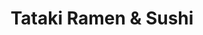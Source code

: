 ---
layout: place
title: "Tataki Ramen & Sushi"
permalink: /pennsylvania/philadelphia/tataki-ramen-sushi.html
stateAbbr: PA
stateName: Pennsylvania
cityName: Philadelphia
seo:
  name: "Tataki Ramen & Sushi"
  type: Restaurant
  links: https://order.mealkeyway.com/merchant/584964516c554339506764544b796c72796e4c5274413d3d/main
description: "Looking for sushi in Philadelphia, Pennsylvania? Check out Tataki Ramen & Sushi for a delightful Japanese dining experience. Enjoy a variety of sushi and oth..."
place_id: ChIJD1diuaPHxokRkEESK041Yaw
photos:
  - name: >-
      places/ChIJD1diuaPHxokRkEESK041Yaw/photos/AeeoHcJZwDoyaK3lXC3wxGgMlrx6qQjuQYAyWw65pC_cLZxEkSEnvCRkdGvs1w-IiteYz1PIKifzXSb8lTIT_e_zuVtA3c0syJn2RiwtLvfrOLulC8vk_Rov2O9iZJfcxDLAcnnrxxw_dzQtk5YNfFrxYDknsks-7Y7ljpNjiu-oesUcOlcKIodCbiol2jbkWd8JhmeGjupc3bsM02z2ZbKqWuvHFjIDPG8vf7J3eyo4nS17d7IWGoRqv6Dr6t-IoGKldGyyodwwEf5WU-DiSUOWtdj0I-xsjLEXT0viCf9LvvBoNQ
    widthPx: 3600
    heightPx: 4800
    authorAttributions:
      - displayName: Tataki Ramen & Sushi
        uri: https://maps.google.com/maps/contrib/114295932925268173653
        photoUri: >-
          https://lh3.googleusercontent.com/a/ACg8ocJrSCKReEQiLJppKaKwT5tcyfFtgCgB39cBGDLtLzQOP1HZhA=s100-p-k-no-mo
    flagContentUri: >-
      https://www.google.com/local/imagery/report/?cb_client=maps_api_places.places_api&image_key=!1e10!2sAF1QipPD7FnadDh7p5Z48gJHiFj7CeSwjOeDApH4CQHz&hl=en-US
    googleMapsUri: >-
      https://www.google.com/maps/place//data=!3m4!1e2!3m2!1sAF1QipPD7FnadDh7p5Z48gJHiFj7CeSwjOeDApH4CQHz!2e10!4m2!3m1!1s0x89c6c7a3b962570f:0xac61354e2b124190
  - name: >-
      places/ChIJD1diuaPHxokRkEESK041Yaw/photos/AeeoHcLmz6MAXSS12hDUpc7aFvJzpdwe_fpgmqNRx0jbH7-KYOqi1tvLUOKuSqDJgaFwoWrC5QjcPHP4mxwMiX5LEcOubhoRpUv1Xux4_xaSspiBPwgmo68xycFA4aageZe0fXd8nkEDyMIhLdjpJDWjuoEUl-Thw3PzPqn_otUJO6GwHVah7DBN1oCOeDw72_EeZ3i8QZme_pnew7QF2TRtQJAxSvJN2qMK8AAZLAyVlhf5mZ0A-O1NkVtGtWOcWR0FZvGgsdQMW0UhSecILwU_fTpe8JKk5r1gvs5sARNi7wluNQ
    widthPx: 723
    heightPx: 693
    authorAttributions:
      - displayName: Tataki Ramen & Sushi
        uri: https://maps.google.com/maps/contrib/114295932925268173653
        photoUri: >-
          https://lh3.googleusercontent.com/a/ACg8ocJrSCKReEQiLJppKaKwT5tcyfFtgCgB39cBGDLtLzQOP1HZhA=s100-p-k-no-mo
    flagContentUri: >-
      https://www.google.com/local/imagery/report/?cb_client=maps_api_places.places_api&image_key=!1e10!2sAF1QipMbWnwZn4gN44nPkb0gt-kgw5_p_HgKhubFU0qt&hl=en-US
    googleMapsUri: >-
      https://www.google.com/maps/place//data=!3m4!1e2!3m2!1sAF1QipMbWnwZn4gN44nPkb0gt-kgw5_p_HgKhubFU0qt!2e10!4m2!3m1!1s0x89c6c7a3b962570f:0xac61354e2b124190
  - name: >-
      places/ChIJD1diuaPHxokRkEESK041Yaw/photos/AeeoHcIj7Z1sx3rEXmrriCwn5IE5jtTraTuzARKWbdOe8H-1IV22j7Hn2FeVfRpRAmXt8c_NCT4JMNBMjmtxb4bhfNJBZ_k4QQER42fJpj7hu36UyJ878967y3y1miu-NGpdWgOIVZN9fcSyv8D5In1-QoWnQQg5hqaJr5vOud6U0u_XbPJt9nEo0H6BzR4ne06uwNtKGfmV5kDyIKl6YXgS-FBG9rT1XfePOsI6oBxg31gSLVXHiHBzLyDu92Kmuk--sbLCiz6dmvahXl0r8tqqmVcF_AVIn3G5du1Czyx1ER6SQg
    widthPx: 1057
    heightPx: 1116
    authorAttributions:
      - displayName: Tataki Ramen & Sushi
        uri: https://maps.google.com/maps/contrib/114295932925268173653
        photoUri: >-
          https://lh3.googleusercontent.com/a/ACg8ocJrSCKReEQiLJppKaKwT5tcyfFtgCgB39cBGDLtLzQOP1HZhA=s100-p-k-no-mo
    flagContentUri: >-
      https://www.google.com/local/imagery/report/?cb_client=maps_api_places.places_api&image_key=!1e10!2sAF1QipP9D0zHTN6DmNiG-xQp0yOT58oQeLrYDX1aG1T3&hl=en-US
    googleMapsUri: >-
      https://www.google.com/maps/place//data=!3m4!1e2!3m2!1sAF1QipP9D0zHTN6DmNiG-xQp0yOT58oQeLrYDX1aG1T3!2e10!4m2!3m1!1s0x89c6c7a3b962570f:0xac61354e2b124190
  - name: >-
      places/ChIJD1diuaPHxokRkEESK041Yaw/photos/AeeoHcLc_mOzH8cQirIF3AyBMtv9LKm8iRHJ4YGgrTA1Ck5_7lDo_0lZuul5YOhST6D4RhEW9kAeF7yNAtnZCzkZTToiHsm1eRgoQZkbSYZDvwBvLcvvM4zOURNcf8lMNBZTIkOXJ3eDnUYXEAWkeECF-Q-Vd9pgSxA8qZ4A7B-R-21Wg43UjabA7aoqwa5OBqiumaPh1aRfmFFvDbuOIS6Im_YHZtZeMb_tTDnMQZFOQ19-u1RvXVS3p8FmYUXOwAbLMDhkyvuJ4iSrIVE2bWOkaq35iDTHop6UyHDl7BCj4kYyTw
    widthPx: 655
    heightPx: 709
    authorAttributions:
      - displayName: Tataki Ramen & Sushi
        uri: https://maps.google.com/maps/contrib/114295932925268173653
        photoUri: >-
          https://lh3.googleusercontent.com/a/ACg8ocJrSCKReEQiLJppKaKwT5tcyfFtgCgB39cBGDLtLzQOP1HZhA=s100-p-k-no-mo
    flagContentUri: >-
      https://www.google.com/local/imagery/report/?cb_client=maps_api_places.places_api&image_key=!1e10!2sAF1QipOFPPiq-VXQneUTE4yMYPlk_fV9X7f8svaEHPzh&hl=en-US
    googleMapsUri: >-
      https://www.google.com/maps/place//data=!3m4!1e2!3m2!1sAF1QipOFPPiq-VXQneUTE4yMYPlk_fV9X7f8svaEHPzh!2e10!4m2!3m1!1s0x89c6c7a3b962570f:0xac61354e2b124190
  - name: >-
      places/ChIJD1diuaPHxokRkEESK041Yaw/photos/AeeoHcKghMHNQP7J0jwNxCu08a8xSu0B_FJBCltM4ufPPSDnyjN5ZYJDzdjLZIX_l2eLSQnxTxCRkHefMEkm1EMIGEvHT86TnBiQkvDuwHH-9fLNMjYRWxUsvI6R8tWDZTJRyupG80a_jvZP5qrjWMRHqJXHxZF7nRD2Q_KXmc39QVpQ1g08Pev78QgGSkYXH468QmtNeZ2uKQyyOomlJHDVdlxjinQN9wzOk_2NRR7-BYit_fnHj7zGiZ66zOssSC6Kd3VUdZHPCiFMbVSO93C2c5joTvNh9fo0bbimXucq-F8QfE8Um_zqnL0JLLg_zqnoTQtDhos9yEDTwaMa4Q9swF7fQ7p-NAAmIrXokGuK8NMLRNwz8HrrLR91VhkX_BZJDxbTaNBHDb588eB6XyyifMTEd1mq_-yeuhM7T9rHH9E
    widthPx: 3024
    heightPx: 4032
    authorAttributions:
      - displayName: jain
        uri: https://maps.google.com/maps/contrib/104372036258377418555
        photoUri: >-
          https://lh3.googleusercontent.com/a-/ALV-UjU__KP7JnylxRwYEv-MjnHu2Btxd3CN4WwZikae-qcizkiMVDwa=s100-p-k-no-mo
    flagContentUri: >-
      https://www.google.com/local/imagery/report/?cb_client=maps_api_places.places_api&image_key=!1e10!2sCIHM0ogKEICAgMDIlP-NDQ&hl=en-US
    googleMapsUri: >-
      https://www.google.com/maps/place//data=!3m4!1e2!3m2!1sCIHM0ogKEICAgMDIlP-NDQ!2e10!4m2!3m1!1s0x89c6c7a3b962570f:0xac61354e2b124190
  - name: >-
      places/ChIJD1diuaPHxokRkEESK041Yaw/photos/AeeoHcKk4hqVe-OQXhHBWHzGVObclXYTgMJReDFMA9sl3gVlL7GIhktOS0rG_tXYCRiOUOSCooi0KS4O9sy0-s0qwEGrV05ROrqOuh6D-tLVq49_DH20kAzo5zUtGJLnoq3SYzXe26fm2eaXuMk59SAq4B0PI_4lHQtbEY2zA4XRqgIbgCONZPiFGXrYMTXnAhdF-J08CGdlPqdKf0FdrA-UP_N8mql9sFdSz227BNJjbNNJVC_oBeCLiJ4dQ-eF7i9DM5egcOwtVKhcYvF7EMsAXtTUhLLjqhh61mo8dPlA9Xy_zQ
    widthPx: 631
    heightPx: 599
    authorAttributions:
      - displayName: Tataki Ramen & Sushi
        uri: https://maps.google.com/maps/contrib/114295932925268173653
        photoUri: >-
          https://lh3.googleusercontent.com/a/ACg8ocJrSCKReEQiLJppKaKwT5tcyfFtgCgB39cBGDLtLzQOP1HZhA=s100-p-k-no-mo
    flagContentUri: >-
      https://www.google.com/local/imagery/report/?cb_client=maps_api_places.places_api&image_key=!1e10!2sAF1QipMxQ0BdUtE8bfjWfqyMzoGFVB__SmuPl1zDOSD7&hl=en-US
    googleMapsUri: >-
      https://www.google.com/maps/place//data=!3m4!1e2!3m2!1sAF1QipMxQ0BdUtE8bfjWfqyMzoGFVB__SmuPl1zDOSD7!2e10!4m2!3m1!1s0x89c6c7a3b962570f:0xac61354e2b124190
  - name: >-
      places/ChIJD1diuaPHxokRkEESK041Yaw/photos/AeeoHcLD-upL_-6nWozK1rnPV7tQHnjlNJlLTi6V6FAnCVO5Yg-y5ed9mURv_xSK2ze5gdg3SsvO976W14SMeIcSMCxfpztG5YEZELVUteFV9zYp-ODVfgq4jaVGS16aaDbSrQOUCm9lwMVL9ZbfTAHtDjXdZ3mNBU9EwGopYn1pp9eso2XqLFfUc-b1N7Sl6tpCd_qqecND3PKZKwlLD3FwiUf1i_YcBtYDkVZKrCz7fRFyCcvyDchpaSI4qW1ibtOdXIaCCjqn7GoG2mgiAHvRbbHAToJdaahLhmqxSk4nuD161g
    widthPx: 4032
    heightPx: 3024
    authorAttributions:
      - displayName: Tataki Ramen & Sushi
        uri: https://maps.google.com/maps/contrib/114295932925268173653
        photoUri: >-
          https://lh3.googleusercontent.com/a/ACg8ocJrSCKReEQiLJppKaKwT5tcyfFtgCgB39cBGDLtLzQOP1HZhA=s100-p-k-no-mo
    flagContentUri: >-
      https://www.google.com/local/imagery/report/?cb_client=maps_api_places.places_api&image_key=!1e10!2sAF1QipPT6upPoA_M_C8wc2zzYNO9yOEWe7g_YzhtaKMZ&hl=en-US
    googleMapsUri: >-
      https://www.google.com/maps/place//data=!3m4!1e2!3m2!1sAF1QipPT6upPoA_M_C8wc2zzYNO9yOEWe7g_YzhtaKMZ!2e10!4m2!3m1!1s0x89c6c7a3b962570f:0xac61354e2b124190
  - name: >-
      places/ChIJD1diuaPHxokRkEESK041Yaw/photos/AeeoHcKar94wwU44_oOMkPdEN1GDhc7u6F8xOYo2YfmPxNd32ium5SMrhAIXab8JX9Z_anuKf2pHBU1e0-S7_lTbvbV3pAys5lSSPN0NhZRHKMc5AkDRHgUvJw_GauctqkSd_hf-c1FlEpx6Fgos7dvT7jIMD6GWIng28KwOGE3zGHtnKV1eWZFjZjPXmiEY3GFnZOn3SZGqbaSAHsNVEQX05VoPiO1scYki0DQHKuy02TY1R6w6XpkJUiEQVO-WuY_lSrmRe-T180Wk4_VdpRkqgJ4tAhdF4SPRH31LlCV2ercLhw
    widthPx: 660
    heightPx: 744
    authorAttributions:
      - displayName: Tataki Ramen & Sushi
        uri: https://maps.google.com/maps/contrib/114295932925268173653
        photoUri: >-
          https://lh3.googleusercontent.com/a/ACg8ocJrSCKReEQiLJppKaKwT5tcyfFtgCgB39cBGDLtLzQOP1HZhA=s100-p-k-no-mo
    flagContentUri: >-
      https://www.google.com/local/imagery/report/?cb_client=maps_api_places.places_api&image_key=!1e10!2sAF1QipMigGvz1ZOXjexeJF4vOT8YK7w63OUTNbOZ5554&hl=en-US
    googleMapsUri: >-
      https://www.google.com/maps/place//data=!3m4!1e2!3m2!1sAF1QipMigGvz1ZOXjexeJF4vOT8YK7w63OUTNbOZ5554!2e10!4m2!3m1!1s0x89c6c7a3b962570f:0xac61354e2b124190
  - name: >-
      places/ChIJD1diuaPHxokRkEESK041Yaw/photos/AeeoHcJppKfx0N_2-paPpZsAWmpO3sHNFg1raczQM6OjK7KIRyDmgamXGwt6zlH-BsoxLDtHnl_rWsTXh15wglYjv3wB-DQ2y_8IqPugEguGkzH-Ed45R4Wkdm--j4taPo8DZ1Ce5g9tdVL4O2HB-yrC8CO_1F5DJFYobnRSggJm2eHdzyxMSzrd6mtFWGs1PKIabZ2OuA9Qjt6p_jKNrmk6AECQW3g17Zvb34qXQFnOU7MrsHDcCeDA-SCGHTFnIZgzphgM6yuLiTc_aM9DFJA_SoK4ojEKEL1jI_EDygadz_ffRA
    widthPx: 488
    heightPx: 580
    authorAttributions:
      - displayName: Tataki Ramen & Sushi
        uri: https://maps.google.com/maps/contrib/114295932925268173653
        photoUri: >-
          https://lh3.googleusercontent.com/a/ACg8ocJrSCKReEQiLJppKaKwT5tcyfFtgCgB39cBGDLtLzQOP1HZhA=s100-p-k-no-mo
    flagContentUri: >-
      https://www.google.com/local/imagery/report/?cb_client=maps_api_places.places_api&image_key=!1e10!2sAF1QipO95MXuA-drgHZTEjOFEsiQiXlBLWID-PgM12CN&hl=en-US
    googleMapsUri: >-
      https://www.google.com/maps/place//data=!3m4!1e2!3m2!1sAF1QipO95MXuA-drgHZTEjOFEsiQiXlBLWID-PgM12CN!2e10!4m2!3m1!1s0x89c6c7a3b962570f:0xac61354e2b124190
  - name: >-
      places/ChIJD1diuaPHxokRkEESK041Yaw/photos/AeeoHcJQM6pcqoUiYGQHL7fcYIrgoixPSX-3DzzKu1roMKoPz3S6wrHNXRVKt7Kh_pusqXXdiMQu7YoWYRH8rx82s4TaB9rLobk1TyyNyiLpzkLxDp1BRPXbf56-4k2X8Kp_l9S8xz63oXgMJVqAmBgVuqfKC7tgII7I4Tc8T9nfvVsnRZe9tePXdVl4HEBje23PUclO3WCI_-PkOBsXaSIJAZqHvLk9xqGcXfzKx9eIGJLnm5KH0zhf0iac01SBgRmcoJXPdC9dhuTVFTCpiGC2yV11HWT6L5_-yPfxShfziSjIRw
    widthPx: 483
    heightPx: 569
    authorAttributions:
      - displayName: Tataki Ramen & Sushi
        uri: https://maps.google.com/maps/contrib/114295932925268173653
        photoUri: >-
          https://lh3.googleusercontent.com/a/ACg8ocJrSCKReEQiLJppKaKwT5tcyfFtgCgB39cBGDLtLzQOP1HZhA=s100-p-k-no-mo
    flagContentUri: >-
      https://www.google.com/local/imagery/report/?cb_client=maps_api_places.places_api&image_key=!1e10!2sAF1QipPGHsHVsiGFfqAX-06tHjo99DJxl1sQbaduiF17&hl=en-US
    googleMapsUri: >-
      https://www.google.com/maps/place//data=!3m4!1e2!3m2!1sAF1QipPGHsHVsiGFfqAX-06tHjo99DJxl1sQbaduiF17!2e10!4m2!3m1!1s0x89c6c7a3b962570f:0xac61354e2b124190
address: 3400 Lancaster Ave, Philadelphia, PA 19104, USA
street: 3400 Lancaster Ave
city: Philadelphia
state: PA
zip: '19104'
country: USA
neighborhood: University City
latitude: '39.957587'
longitude: '-75.192021'
accessibility_options:
  wheelchairAccessibleEntrance: true
business_status: OPERATIONAL
name: Tataki Ramen & Sushi
google_maps_links:
  directionsUri: >-
    https://www.google.com/maps/dir//''/data=!4m7!4m6!1m1!4e2!1m2!1m1!1s0x89c6c7a3b962570f:0xac61354e2b124190!3e0
  placeUri: https://maps.google.com/?cid=12421267857110876560
  writeAReviewUri: >-
    https://www.google.com/maps/place//data=!4m3!3m2!1s0x89c6c7a3b962570f:0xac61354e2b124190!12e1
  reviewsUri: >-
    https://www.google.com/maps/place//data=!4m4!3m3!1s0x89c6c7a3b962570f:0xac61354e2b124190!9m1!1b1
  photosUri: >-
    https://www.google.com/maps/place//data=!4m3!3m2!1s0x89c6c7a3b962570f:0xac61354e2b124190!10e5
primary_type: Ramen Restaurant
opening_hours:
  regular: null
  current: null
secondary_opening_hours:
  regular:
    weekdayDescriptions: null
    type: null
  current:
    weekdayDescriptions: null
    type: null
phone: (267) 969-5880
price_level: PRICE_LEVEL_MODERATE
price_range: $10 &ndash; $20
rating: '4.7'
rating_count: 265
website: >-
  https://order.mealkeyway.com/merchant/584964516c554339506764544b796c72796e4c5274413d3d/main
reviews: null
parking_options: null
payment_options: null
allow_dogs: null
curbside_pickup: null
delivery: null
dine_in: null
good_for_children: null
good_for_groups: null
good_for_sports: null
live_music: null
menu_for_children: null
outdoor_seating: null
reservable: null
restroom: null
serves_beer: null
serves_breakfast: null
serves_brunch: null
serves_cocktails: null
serves_coffee: null
serves_dinner: null
serves_dessert: null
serves_lunch: null
serves_vegetarian_food: null
serves_wine: null
takeout: null
summary: null

---